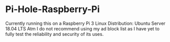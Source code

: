 # Pi-Hole-Raspberry-Pi
Currently running this on a Raspberry Pi 3 Linux Distribution: Ubuntu Server 18.04 LTS  Atm I do not recommend using my ad block list as I have yet to fully test the reliability and security of its uses.
